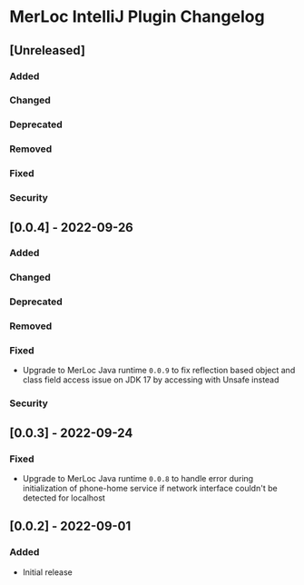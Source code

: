 <!-- Keep a Changelog guide -> https://keepachangelog.com -->

# MerLoc IntelliJ Plugin Changelog

## [Unreleased]
### Added

### Changed

### Deprecated

### Removed

### Fixed

### Security

## [0.0.4] - 2022-09-26
### Added

### Changed

### Deprecated

### Removed

### Fixed
- Upgrade to MerLoc Java runtime `0.0.9` to fix reflection based object and class field access issue on JDK 17 by accessing with Unsafe instead

### Security

## [0.0.3] - 2022-09-24
### Fixed
- Upgrade to MerLoc Java runtime `0.0.8` to handle error during initialization of phone-home service if network interface couldn't be detected for localhost

## [0.0.2] - 2022-09-01
### Added
- Initial release